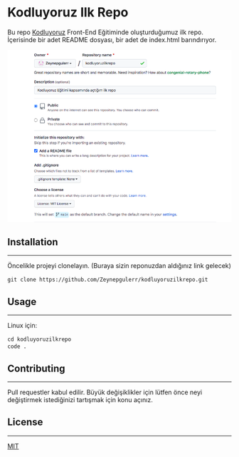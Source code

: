 # Kodluyoruz Ilk Repo

 Bu repo [Kodluyoruz](https://www.example.com) Front-End Eğitiminde oluşturduğumuz ilk repo. İçerisinde bir adet README dosyası, bir adet de index.html barındırıyor. 

![github](https://github.com/Zeynepgulerr/kodluyoruzilkrepo/blob/main/Ekran%20Resmi%202022-07-05%2020.05.02.png)

## Installation
---
 Öncelikle projeyi clonelayın. (Buraya sizin reponuzdan aldığınız link gelecek)
```
git clone https://github.com/Zeynepgulerr/kodluyoruzilkrepo.git
```

## Usage
---
 Linux için:
```
cd kodluyoruzilkrepo
code .
```

## Contributing 
---
 Pull requestler kabul edilir. Büyük değişiklikler için lütfen önce neyi değiştirmek istediğinizi tartışmak için konu açınız. 

## License 
---
[MIT](https://choosealicense.com/licenses/mit/)
